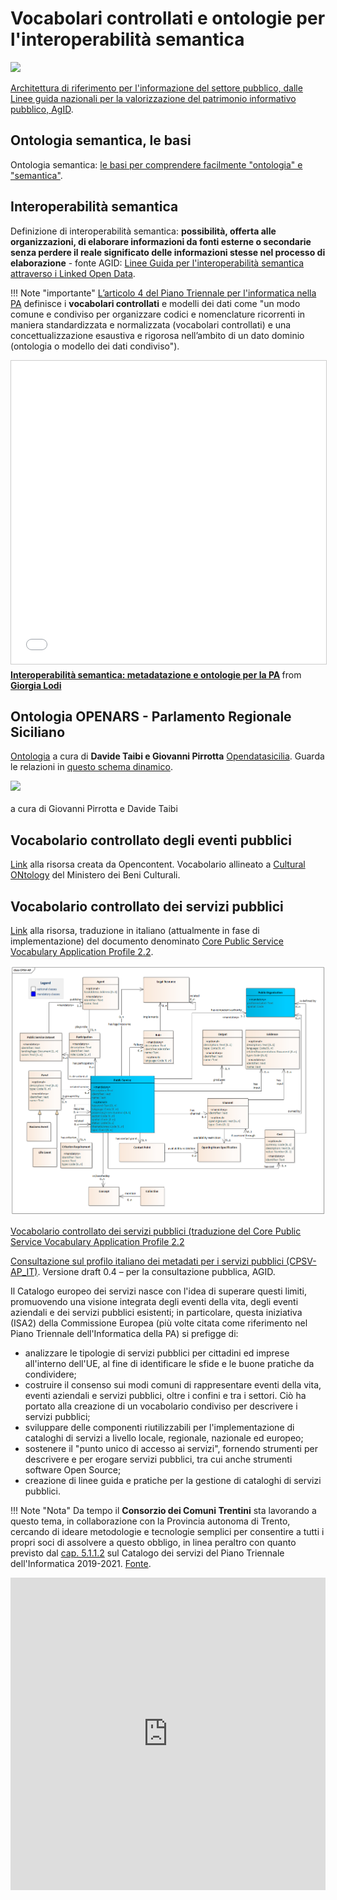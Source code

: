 # Vocabolari controllati e ontologie per l'interoperabilità semantica

<img src="https://raw.githubusercontent.com/cirospat/newproject/master/docs/static/vocabolari-controllati-architettura-informazione.png" /> 

[Architettura di riferimento per l'informazione del settore pubblico, dalle Linee guida nazionali per la valorizzazione del patrimonio informativo pubblico, AgID](https://docs.italia.it/italia/daf/lg-patrimonio-pubblico/it/bozza/arch.html).


## Ontologia semantica, le basi
Ontologia semantica: [le basi per comprendere facilmente "ontologia" e "semantica"](https://cirospat.readthedocs.io/it/latest/ontologia-semantica-le-basi.html).


## Interoperabilità semantica
Definizione di interoperabilità semantica: **possibilità, offerta alle organizzazioni, di  elaborare informazioni da fonti esterne o secondarie senza perdere il reale significato  delle informazioni stesse nel processo di elaborazione** - fonte AGID: [Linee Guida per l'interoperabilità semantica attraverso i Linked Open Data](https://www.agid.gov.it/sites/default/files/repository_files/documentazione_trasparenza/cdc-spc-gdl6-interoperabilitasemopendata_v2.0_0.pdf).


!!! Note "importante"
    [L’articolo 4 del Piano Triennale per l'informatica nella PA](https://pianotriennale-ict.readthedocs.io/it/latest/doc/04_infrastrutture-immateriali.html#dati-della-pubblica-amministrazione) definisce i **vocabolari controllati** e modelli dei dati come "un modo comune e condiviso per organizzare codici e nomenclature ricorrenti in maniera standardizzata e normalizzata (vocabolari controllati) e una concettualizzazione esaustiva e rigorosa nell’ambito di un dato dominio (ontologia o modello dei dati condiviso").


<iframe src="//www.slideshare.net/slideshow/embed_code/key/ijWjMuMPVxTyBU" width="595" height="485" frameborder="0" marginwidth="0" marginheight="0" scrolling="no" style="border:1px solid #CCC; border-width:1px; margin-bottom:5px; max-width: 100%;" allowfullscreen> </iframe> <div style="margin-bottom:5px"> <strong> <a href="//www.slideshare.net/GiorgiaLodi/interoperabilit-semantica-metadatazione-e-ontologie-per-la-pa" title="Interoperabilità semantica: metadatazione e ontologie per la PA" target="_blank">Interoperabilità semantica: metadatazione e ontologie per la PA</a> </strong> from <strong><a href="https://www.slideshare.net/GiorgiaLodi" target="_blank">Giorgia Lodi</a></strong> </div>


## Ontologia OPENARS - Parlamento Regionale Siciliano
[Ontologia](http://www.openars.org/openars/ontologia/) a cura di **Davide Taibi e Giovanni Pirrotta** [Opendatasicilia](http://ods2018.opendatasicilia.it). Guarda le relazioni in [questo schema dinamico](http://www.openars.org/core/webvowl/index.html#ontology).


<img src="https://raw.githubusercontent.com/cirospat/newproject/master/docs/img/openars.jpg" /> 
<br></br> a cura di Giovanni Pirrotta e Davide Taibi


## Vocabolario controllato degli eventi pubblici
[Link](https://content-classes.readthedocs.io/it/latest/docs/Eventi%20pubblici%20(CPEV-AP_IT).html) alla risorsa creata da Opencontent. Vocabolario allineato a [Cultural ONtology](http://dati.beniculturali.it/cultural_on/) del Ministero dei Beni Culturali.


## Vocabolario controllato dei servizi pubblici
[Link](https://vocabolario-controllato-servizi-pubblici.readthedocs.io) alla risorsa, traduzione in italiano (attualmente in fase di implementazione) del documento denominato [Core Public Service Vocabulary Application Profile 2.2](https://joinup.ec.europa.eu/solution/core-public-service-vocabulary-application-profile/releases).

<img src="https://raw.githubusercontent.com/cirospat/-vocabolario-controllato-servizi-pubblici/master/static/CPSV-AP_Specification%20v2.2.png" /> 

[Vocabolario controllato dei servizi pubblici (traduzione del Core Public Service Vocabulary Application Profile 2.2](https://vocabolario-controllato-servizi-pubblici.readthedocs.io)

[Consultazione sul profilo italiano dei metadati per i servizi pubblici (CPSV-AP_IT)](https://www.dati.gov.it/consultazione/CPSV-AP_IT). Versione draft 0.4 – per la consultazione pubblica, AGID.

Il Catalogo europeo dei servizi nasce con l'idea di superare questi limiti, promuovendo una visione integrata degli eventi della vita, degli eventi aziendali e dei servizi pubblici esistenti; in particolare, questa iniziativa (ISA2) della Commissione Europea (più volte citata come riferimento nel Piano Triennale dell'Informatica della PA) si prefigge di: 

- analizzare le tipologie di servizi pubblici per cittadini ed imprese all'interno dell'UE, al fine di identificare le sfide e le buone pratiche da condividere; 
- costruire il consenso sui modi comuni di rappresentare eventi della vita, eventi aziendali e servizi pubblici, oltre i confini e tra i settori. Ciò ha portato alla creazione di un vocabolario condiviso per descrivere i servizi pubblici; 
- sviluppare delle componenti riutilizzabili per l'implementazione di cataloghi di servizi a livello locale, regionale, nazionale ed europeo; 
- sostenere il "punto unico di accesso ai servizi", fornendo strumenti per descrivere e per erogare servizi pubblici, tra cui anche strumenti software Open Source; 
- creazione di linee guida e pratiche per la gestione di cataloghi di servizi pubblici.


!!! Note "Nota"
    Da tempo il **Consorzio dei Comuni Trentini** sta lavorando a questo tema, in collaborazione con la Provincia autonoma di Trento, cercando di ideare metodologie e tecnologie semplici per consentire a tutti i propri soci di assolvere a questo obbligo, in linea peraltro con quanto previsto dal [cap. 5.1.1.2](https://docs.italia.it/italia/piano-triennale-ict/pianotriennale-ict-doc/it/2019-2021/05_dati-della-pubblica-amministrazione.html#catalogo-dei-servizi) sul Catalogo dei servizi del Piano Triennale dell'Informatica 2019-2021. [Fonte](https://infotn.byway.it/nl/link?c=1lv3&d=f3&h=2uap4jpa721nevjmlqhjm2vn88&i=32e&iw=1&n=bs&p=H301835223&s=wv&sn=bs).

<iframe src="https://www.youtube.com/embed/IE2UJCV2ggI" width="100%" height="500" frameborder="0" allow="autoplay; encrypted-media" allowfullscreen /iframe>
<br></br> The Catalogue of Services Action of the European Commission's ISA2 Programme supports public administrations that create and exchange information on public service descriptions. To do so, it has created a common vocabulary for describing public services, the Core Public Service Vocabulary Application Profile (CPSV-AP), and provides interoperable tools to support local implementations. The CPSV-AP is a data model for harmonising the way public services are described on eGovernment portals. 

[More about the Catalogue of Services](https://joinup.ec.europa.eu/solution/core-public-service-vocabulary-application-profile/about#what)


## Sportello digitale unico per l’accesso a informazioni, procedure e servizi di assistenza

Guarda anche il [Regolamento del Parlamento EU e del Consiglio che istituisce uno sportello digitale unico per l’accesso a informazioni, procedure e servizi di assistenza e di risoluzione dei problemi](https://vocabolario-controllato-servizi-pubblici.readthedocs.io/it/latest/regolamento-ue-sportello-digitale-unico.html#).

<iframe src="https://www.youtube.com/embed/Znkoz0-P3sc" width="100%" height="500"frameborder="0" allow="autoplay; encrypted-media" allowfullscreen /iframe>
<br></br> Istituzione e gestione di uno sportello digitale unico per offrire ai cittadini e alle imprese un facile accesso a informazioni di alta qualità, a procedure efficienti e a servizi di assistenza e di risoluzione dei problemi efficaci in relazione alle norme dell'Unione e nazionali applicabili ai cittadini e alle imprese che esercitano o che intendono esercitare i loro diritti derivanti dal diritto dell'Unione nell'ambito del mercato interno ai sensi dell'articolo 26, paragrafo 2, TFUE


## Vocabolario controllato degli atti che sono pubblicati nell'Albo Pretorio dei comuni
Un lavoro condiviso ed in progress che nasce dall'[hackathon di Udine del 15 giugno 2019](https://www.anci.fvg.it/HackFVG/LA-DUE-GIORNI-DI-HACKFVG). 
A [questo link](https://docs.google.com/spreadsheets/d/1KbBZguoxhFRkcas4Nhe8xN_TMGqRoSfcJmac4wiyFck/edit#gid=0) l'inizio della strutturazione delle definizioni/tassonomie degli atti amministrativi che confluiscono nella sezione "Albo Pretorio" dei portali web dei comuni. [Questo è lo spazio](https://github.com/italia/daf-ontologie-vocabolari-controllati/issues/66) - issue di GitHub - in cui si condivide il processo che porta alla strutturazione condivisa del "vocabolario controllato" degli atti pubblicati negli albi pretori.


## Open Contracting Data Standard (OCDS)
[Documentazione](https://standard.open-contracting.org/latest/it/). 

Obiettivi:

* Ottenere valore per i soldi pubblici spesi dalle amministrazioni pubbliche.
* Rafforzare la trasparenza, la responsabilità e l’integrità negli appalti pubblici.
* Permettere al settore privato di competere in modo equo agli appalti pubblici.
* Monitorare l’efficacia dei lavori, delle forniture e dei servizi appaltati.

## Ontologie e vocabolari controllati del Data & Analytics Framework - AGID (OntoPiA)

<img src="http://giovanni.pirrotta.it/images/ontopia/ontopia-tecnico.png" /> 
    
(immagine tratta dall'articolo di Giovanni Pirrotta)
    
[Alla scoperta di Ontopia, il Knowledge Graph della PA Italiana](http://giovanni.pirrotta.it/blog/2019/05/04/alla-scoperta-di-ontopia-il-knowledge-graph-della-pa-italiana/), un articolo di Giovanni Pirrotta che spiega in maniera chiara le **ontologie** ed i **vocabolari controllati**.

[**Repository GitHub delle ontologie e dei vocabolari controllati**](https://github.com/italia/daf-ontologie-vocabolari-controllati) sviluppati nell'ambito delle azioni previste dal piano triennale per l'informatica nella PA, e a supporto del lavoro da svolgere per l'[elenco delle basi di dati chiave](http://elenco-basi-di-dati-chiave.readthedocs.io/it/latest/). A cura di Giorgia Lodi.

[**Ontologie dal Data & Analytics Framework Italia**](https://dataportal.daf.teamdigitale.it/dataset/search#/ontologies). AGID.

[**Vocabolari controllati dal Data & Analytics Framework Italia**](https://dataportal.daf.teamdigitale.it/dataset/search#/vocabularies). AGID.


## Classi di contenuto

[Strutturazione delle classi dei contenuti e relazioni tra le stesse classi](https://www.comunweb.it/openpa/classes). Vedi anche [http://ontopa.opencontent.it/openpa/classes](http://ontopa.opencontent.it/openpa/classes). Comunweb.



## Ontologie ISTAT
[Ontologie dei Musei, del Territorio e delle Variabili Censuarie](http://datiopen.istat.it/ontologie.php). ISTAT.


## Ontologie del Ministero dei Beni Culturali
[Ontologie del Ministero dei Beni Culturali](http://dati.beniculturali.it/le-ontologie/), quali ad esempio [Cultural ONtology](http://dati.beniculturali.it/cultural_on/), con lo scopo di modellare i dati che caratterizzano gli istituti e i luoghi della cultura, MIBACT.

## Presentazioni e articoli su ontologie e vocabolari controllati
- [Open Data - Sharing data for maximum reuse. Consuming data on Web-Scale, di Pieter Colpaert](https://speakerdeck.com/pietercolpaert/an-introduction-to-open-data)
- [Ontologie e vocabolari controllati del Ministero dei Beni Culturali](http://www.iccd.beniculturali.it/it/150/archivio-news/4618/), slide illustrative del progetto ARCO e il catalogo dei beni culturali (Carriero - Lodi - Mancinelli/Veninata - Nuzzolese - Presutti).
- [Presentazioni di Giorgia Lodi su ontologie, vocabolari controllati, e interoperabilità semantica](https://www.slideshare.net/GiorgiaLodi).


## Articoli concernenti ontologie, vocabolari controllati e linked open data
- [Alla scoperta di Ontopia, il Knowledge Graph della PA Italiana, un articolo di Giovanni Pirrotta che spiega in maniera chiara le **ontologie** ed i **vocabolari controllati**](http://giovanni.pirrotta.it/blog/2019/05/04/alla-scoperta-di-ontopia-il-knowledge-graph-della-pa-italiana).
- [Understanding Linked Data Formats - Turtle vs RDF/XML vs N-Triples vs JSON-LD, di Angus Addlesee](https://medium.com/wallscope/understanding-linked-data-formats-rdf-xml-vs-turtle-vs-n-triples-eb931dbe9827)
- [Generazione e verifica di notizie di qualità attraverso il Web Semantico: la storia di Liliana Segre, un articolo di Giovanni Pirrotta: come il web semantico può combattere le false notizie](https://medium.com/@gpirrotta/generazione-e-verifica-di-notizie-di-qualit%C3%A0-attraverso-il-web-semantico-la-storia-di-liliana-6cd81f05e9fe).
- [Una guida di facile lettura (di Ilaria Maresi) per coloro che desiderano conoscere la modellazione semantica o aggiornare la propria memoria sull'argomento. Destinato a un vasto pubblico, il libro tratta argomenti dal "RDF" di base, all'integrazione di ontologie, alla costruzione di un modello e, infine, all'esecuzione di query "SPARQL"](https://zenodo.org/record/3898519#.Xvniul9xdPY).
- [Estensione di SPARQL 1.1 per generare RDF da XML, JSON, CSV, GeoJSON, HTML, CBOR, testo con espressioni regolari. Disponibile un playground per imparare dalle basi](https://ci.mines-stetienne.fr/sparql-generate/playground.html). Da un [post di Giovanni Pirotta](https://www.facebook.com/groups/opendatasicilia/?multi_permalinks=2969269163191719%2C2966008010184501%2C2964474767004492&notif_id=1593324030818250&notif_t=group_activity&ref=notif).
